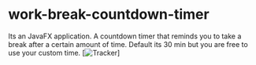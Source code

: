 # work-break-countdown-timer
Its an JavaFX application. A countdown timer that reminds you to take a break after a certain amount of time. Default its 30 min but you are free to use your custom time.
[![Tracker](//i.imgur.com/GrsCcIK.png)]
